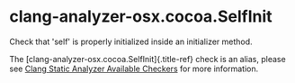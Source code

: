 # clang-analyzer-osx.cocoa.SelfInit

Check that \'self\' is properly initialized inside an initializer
method.

The [clang-analyzer-osx.cocoa.SelfInit]{.title-ref} check is an alias,
please see [Clang Static Analyzer Available
Checkers](https://clang.llvm.org/docs/analyzer/checkers.html#osx-cocoa-selfinit)
for more information.

